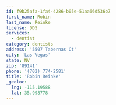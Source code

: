 ```yaml
---
id: f9b25afa-1fa4-4286-b05e-51aa66d536b7
first_name: Robin
last_name: Reinke
license: DDS
services:
  - dentist
category: dentists
address: '5507 Tabernas Ct'
city: 'Las Vegas'
state: NV
zip: '89141'
phone: '(702) 774-2581'
title: 'Robin Reinke'
_geoloc:
  lng: -115.19588
  lat: 35.998778
---
```

